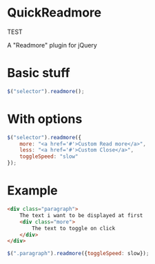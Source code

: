 QuickReadmore
=============

TEST

A "Readmore" plugin for jQuery

# Basic stuff
```javascript
$("selector").readmore();
```

# With options
```javascript
$("selector").readmore({
    more: "<a href='#'>Custom Read more</a>",
    less: "<a href='#'>Custom Close</a>", 
    toggleSpeed: "slow"
});
```

# Example
```html
<div class="paragraph">
    The text i want to be displayed at first
    <div class="more">
        The text to toggle on click
    </div>
</div>
```

```javascript
$(".paragraph").readmore({toggleSpeed: slow});
```
